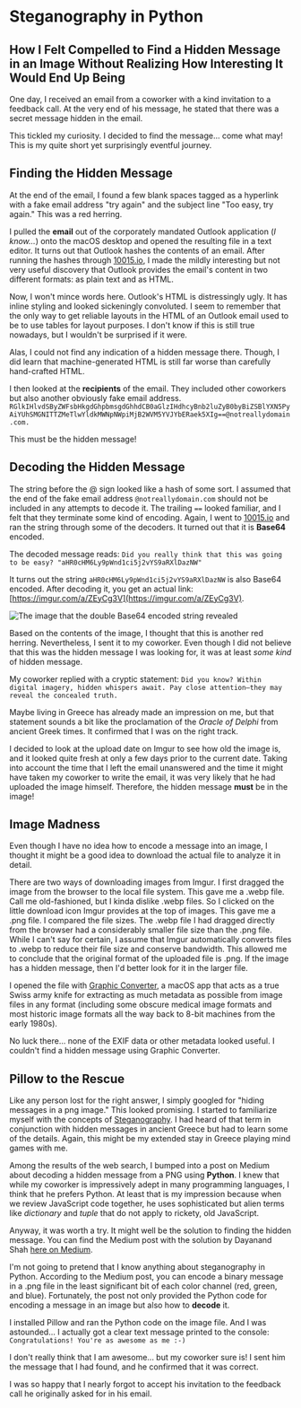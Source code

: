 # Steganography in Python
## How I Felt Compelled to Find a Hidden Message in an Image Without Realizing How Interesting It Would End Up Being

One day, I received an email from a coworker with a kind invitation to a feedback call. At the very end of his message, he stated that there was a secret message hidden in the email.

This tickled my curiosity. I decided to find the message... come what may! This is my quite short yet surprisingly eventful journey.

## Finding the Hidden Message
At the end of the email, I found a few blank spaces tagged as a hyperlink with a fake email address "try again" and the subject line "Too easy, try again." This was a red herring.

I pulled the __email__ out of the corporately mandated Outlook application (_I know..._) onto the macOS desktop and opened the resulting file in a text editor. It turns out that Outlook hashes the contents of an email. After running the hashes through [10015.io](https://10015.io/tools/base64-encoder-decoder), I made the mildly interesting but not very useful discovery that Outlook provides the email's content in two different formats: as plain text and as HTML.

Now, I won't mince words here. Outlook's HTML is distressingly ugly. It has inline styling and looked sickeningly convoluted. I seem to remember that the only way to get reliable layouts in the HTML of an Outlook email used to be to use tables for layout purposes. I don't know if this is still true nowadays, but I wouldn't be surprised if it were.

Alas, I could not find any indication of a hidden message there. Though, I did learn that machine-generated HTML is still far worse than carefully hand-crafted HTML.

I then looked at the __recipients__ of the email. They included other coworkers but also another obviously fake email address.
```RGlkIHlvdSByZWFsbHkgdGhpbmsgdGhhdCB0aGlzIHdhcyBnb2luZyB0byBiZSBlYXN5PyAiYUhSMGNITTZMeTlwYldkMWNpNWpiMjB2WVM5YVJYbERaek5XIg==@notreallydomain.com.```

This must be the hidden message!

## Decoding the Hidden Message

The string before the @ sign looked like a hash of some sort. I assumed that the end of the fake email address `@notreallydomain.com` should not be included in any attempts to decode it. The trailing `==` looked familiar, and I felt that they terminate some kind of encoding. Again, I went to [10015.io](https://10015.io/tools/base64-encoder-decoder) and ran the string through some of the decoders. It turned out that it is __Base64__ encoded.

The decoded message reads:
```Did you really think that this was going to be easy? "aHR0cHM6Ly9pWnd1ci5j2vYS9aRXlDazNW"```

It turns out the string `aHR0cHM6Ly9pWnd1ci5j2vYS9aRXlDazNW` is also Base64 encoded. After decoding it, you get an actual link: [https://imgur.com/a/ZEyCg3V](https://imgur.com/a/ZEyCg3V).

![The image that the double Base64 encoded string revealed](imgur.png "The image on Imgur")

Based on the contents of the image, I thought that this is another red herring. Nevertheless, I sent it to my coworker. Even though I did not believe that this was the hidden message I was looking for, it was at least _some kind_ of hidden message.

My coworker replied with a cryptic statement: ```Did you know? Within digital imagery, hidden whispers await. Pay close attention—they may reveal the concealed truth.```

Maybe living in Greece has already made an impression on me, but that statement sounds a bit like the proclamation of the _Oracle of Delphi_ from ancient Greek times. It confirmed that I was on the right track.

I decided to look at the upload date on Imgur to see how old the image is, and it looked quite fresh at only a few days prior to the current date. Taking into account the time that I left the email unanswered and the time it might have taken my coworker to write the email, it was very likely that he had uploaded the image himself. Therefore, the hidden message __must__ be in the image!

## Image Madness

Even though I have no idea how to encode a message into an image, I thought it might be a good idea to download the actual file to analyze it in detail.

There are two ways of downloading images from Imgur. I first dragged the image from the browser to the local file system. This gave me a .webp file. Call me old-fashioned, but I kinda dislike .webp files. So I clicked on the little download icon Imgur provides at the top of images. This gave me a .png file. I compared the file sizes. The .webp file I had dragged directly from the browser had a considerably smaller file size than the .png file. While I can't say for certain, I assume that Imgur automatically converts files to .webp to reduce their file size and conserve bandwidth. This allowed me to conclude that the original format of the uploaded file is .png. If the image has a hidden message, then I'd better look for it in the larger file.

I opened the file with [Graphic Converter](https://www.lemkesoft.de/en/products/graphicconverter), a macOS app that acts as a true Swiss army knife for extracting as much metadata as possible from image files in any format (including some obscure medical image formats and most historic image formats all the way back to 8-bit machines from the early 1980s).

No luck there... none of the EXIF data or other metadata looked useful. I couldn't find a hidden message using Graphic Converter.

## Pillow to the Rescue

Like any person lost for the right answer, I simply googled for "hiding messages in a png image." This looked promising. I started to familiarize myself with the concepts of [Steganography](https://en.m.wikipedia.org/wiki/Steganography). I had heard of that term in conjunction with hidden messages in ancient Greece but had to learn some of the details. Again, this might be my extended stay in Greece playing mind games with me.

Among the results of the web search, I bumped into a post on Medium about decoding a hidden message from a PNG using __Python__. I knew that while my coworker is impressively adept in many programming languages, I think that he prefers Python. At least that is my impression because when we review JavaScript code together, he uses sophisticated but alien terms like _dictionary_ and _tuple_ that do not apply to rickety, old JavaScript.

Anyway, it was worth a try. It might well be the solution to finding the hidden message. You can find the Medium post with the solution by Dayanand Shah [here on Medium](https://dayanand-shah.medium.com/the-art-of-hiding-secret-messages-in-images-with-python-steganography-5a6583065856).

I'm not going to pretend that I know anything about steganography in Python. According to the Medium post, you can encode a binary message in a .png file in the least significant bit of each color channel (red, green, and blue). Fortunately, the post not only provided the Python code for encoding a message in an image but also how to __decode__ it.

I installed Pillow and ran the Python code on the image file. And I was astounded... I actually got a clear text message printed to the console:
```Congratulations! You're as awesome as me :-)```

I don't really think that I am awesome... but my coworker sure is! I sent him the message that I had found, and he confirmed that it was correct.

I was so happy that I nearly forgot to accept his invitation to the feedback call he originally asked for in his email.